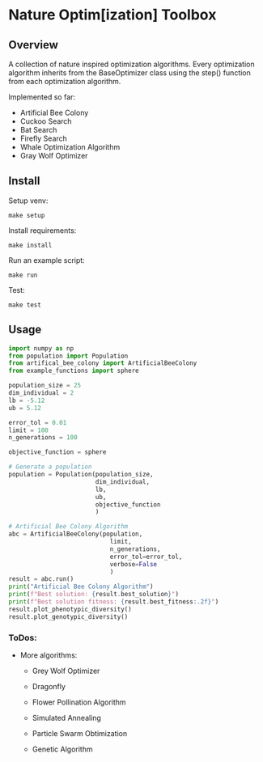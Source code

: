 # Nature Optim[ization] Toolbox
## Overview
A collection of nature inspired optimization algorithms. Every optimization algorithm inherits from the BaseOptimizer class using the step() function from each optimization algorithm.  

Implemented so far:  
- Artificial Bee Colony  
- Cuckoo Search  
- Bat Search
- Firefly Search
- Whale Optimization Algorithm  
- Gray Wolf Optimizer


## Install
Setup venv:  
```
make setup
```

Install requirements:  
```
make install
```

Run an example script:  
```
make run
```

Test:  
```
make test
```

## Usage

```python
import numpy as np
from population import Population
from artifical_bee_colony import ArtificialBeeColony
from example_functions import sphere

population_size = 25       
dim_individual = 2          
lb = -5.12                  
ub = 5.12                   

error_tol = 0.01
limit = 100                 
n_generations = 100         

objective_function = sphere

# Generate a population
population = Population(population_size, 
                        dim_individual, 
                        lb, 
                        ub, 
                        objective_function
                        )

# Artificial Bee Colony Algorithm
abc = ArtificialBeeColony(population, 
                            limit, 
                            n_generations,
                            error_tol=error_tol,
                            verbose=False
                            )   
result = abc.run()
print("Artificial Bee Colony Algorithm")
print(f"Best solution: {result.best_solution}")
print(f"Best solution fitness: {result.best_fitness:.2f}")
result.plot_phenotypic_diversity()
result.plot_genotypic_diversity()
```

### ToDos:  
- More algorithms:
    - Grey Wolf Optimizer
    - Dragonfly
    - Flower Pollination Algorithm

    - Simulated Annealing
    - Particle Swarm Obtimization
    - Genetic Algorithm